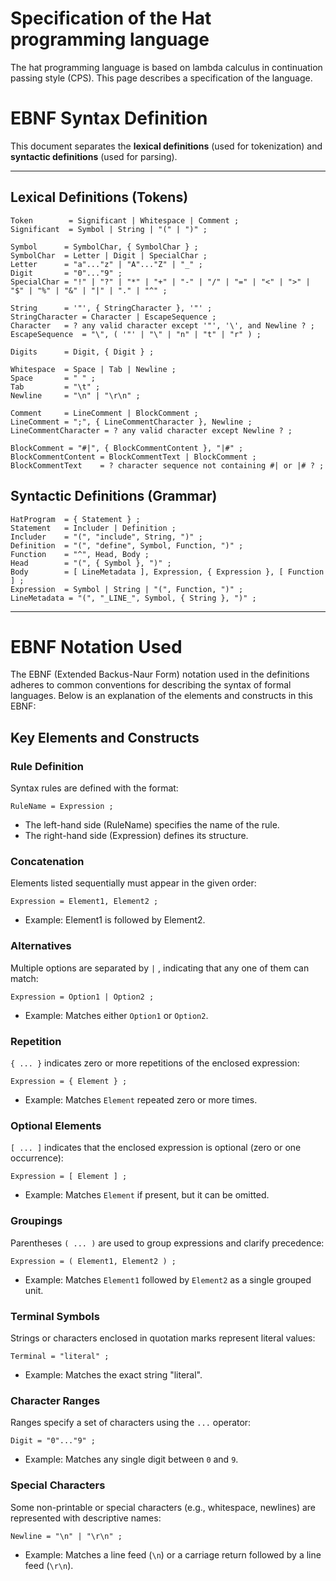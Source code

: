 # Specification of the Hat programming language

The hat programming language is based on lambda calculus in continuation passing style (CPS).
This page describes a specification of the language.

# EBNF Syntax Definition

This document separates the **lexical definitions** (used for tokenization) and **syntactic definitions** (used for parsing).

---

## Lexical Definitions (Tokens)

```ebnf
Token        = Significant | Whitespace | Comment ;
Significant  = Symbol | String | "(" | ")" ;

Symbol      = SymbolChar, { SymbolChar } ;
SymbolChar  = Letter | Digit | SpecialChar ;
Letter      = "a"..."z" | "A"..."Z" | "_" ;
Digit       = "0"..."9" ;
SpecialChar = "!" | "?" | "*" | "+" | "-" | "/" | "=" | "<" | ">" | "$" | "%" | "&" | "|" | "." | "^" ;

String      = '"', { StringCharacter }, '"' ;
StringCharacter = Character | EscapeSequence ;
Character   = ? any valid character except '"', '\', and Newline ? ;
EscapeSequence  = "\", ( '"' | "\" | "n" | "t" | "r" ) ;

Digits      = Digit, { Digit } ;

Whitespace  = Space | Tab | Newline ;
Space       = " " ;
Tab         = "\t" ;
Newline     = "\n" | "\r\n" ;

Comment     = LineComment | BlockComment ;
LineComment = ";", { LineCommentCharacter }, Newline ;
LineCommentCharacter = ? any valid character except Newline ? ;

BlockComment = "#|", { BlockCommentContent }, "|#" ;
BlockCommentContent = BlockCommentText | BlockComment ;
BlockCommentText    = ? character sequence not containing #| or |# ? ;
```

## Syntactic Definitions (Grammar)

```ebnf
HatProgram  = { Statement } ;
Statement   = Includer | Definition ;
Includer    = "(", "include", String, ")" ;
Definition  = "(", "define", Symbol, Function, ")" ;
Function    = "^", Head, Body ;
Head        = "(", { Symbol }, ")" ;
Body        = [ LineMetadata ], Expression, { Expression }, [ Function ] ;
Expression  = Symbol | String | "(", Function, ")" ;
LineMetadata = "(", "_LINE_", Symbol, { String }, ")" ;
```

---

# EBNF Notation Used

The EBNF (Extended Backus-Naur Form) notation used in the definitions adheres to common conventions for describing the syntax of formal languages.
Below is an explanation of the elements and constructs in this EBNF:

## Key Elements and Constructs

### Rule Definition

Syntax rules are defined with the format:

```ebnf
RuleName = Expression ;
```

- The left-hand side (RuleName) specifies the name of the rule.
- The right-hand side (Expression) defines its structure.

### Concatenation

Elements listed sequentially must appear in the given order:

```ebnf
Expression = Element1, Element2 ;
```

- Example: Element1 is followed by Element2.

### Alternatives

Multiple options are separated by `|` , indicating that any one of them can match:

```ebnf
Expression = Option1 | Option2 ;
```

- Example: Matches either `Option1` or `Option2`.

### Repetition

`{ ... }` indicates zero or more repetitions of the enclosed expression:

```ebnf
Expression = { Element } ;
```

- Example: Matches `Element` repeated zero or more times.

### Optional Elements

`[ ... ]` indicates that the enclosed expression is optional (zero or one occurrence):

```ebnf
Expression = [ Element ] ;
```

- Example: Matches `Element` if present, but it can be omitted.

### Groupings
Parentheses `( ... )` are used to group expressions and clarify precedence:

```ebnf
Expression = ( Element1, Element2 ) ;
```

- Example: Matches `Element1` followed by `Element2` as a single grouped unit.

### Terminal Symbols
Strings or characters enclosed in quotation marks represent literal values:

```ebnf
Terminal = "literal" ;
```

- Example: Matches the exact string "literal".

### Character Ranges
Ranges specify a set of characters using the `...` operator:

```ebnf
Digit = "0"..."9" ;
```

- Example: Matches any single digit between `0` and `9`.

### Special Characters
Some non-printable or special characters (e.g., whitespace, newlines) are represented with descriptive names:

```ebnf
Newline = "\n" | "\r\n" ;
```

- Example: Matches a line feed (`\n`) or a carriage return followed by a line feed (`\r\n`).
